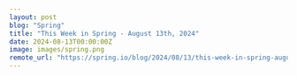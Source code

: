 ```yaml
---
layout: post
blog: "Spring"
title: "This Week in Spring - August 13th, 2024"
date: 2024-08-13T00:00:00Z
image: images/spring.png
remote_url: "https://spring.io/blog/2024/08/13/this-week-in-spring-august-13th-2024"
---
```

